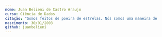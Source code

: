```yaml
---
nome: Juan Belieni de Castro Araujo
curso: Ciência de Dados
citação: "Somos feitos de poeira de estrelas. Nós somos uma maneira de o cosmos se autoconhecer" Carl Sagan
nascimento: 30/01/2003
github: juanbelieni
---
```

